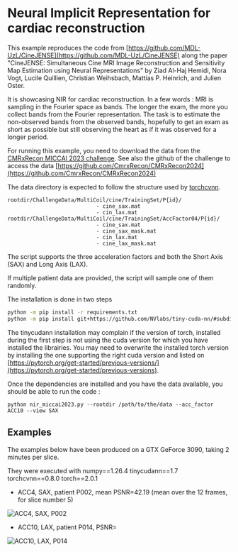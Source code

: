 # Neural Implicit Representation for cardiac reconstruction

This example reproduces the code from [https://github.com/MDL-UzL/CineJENSE](https://github.com/MDL-UzL/CineJENSE) along the paper "CineJENSE: Simultaneous Cine MRI Image Reconstruction and Sensitivity Map Estimation using Neural Representations" by Ziad Al-Haj Hemidi, Nora Vogt, Lucile Quillien, Christian Weihsbach, Mattias P. Heinrich, and Julien Oster.

It is showcasing NIR for cardiac reconstruction. In a few words : MRI is
sampling in the Fourier space as bands. The longer the exam, the more you
collect bands from the Fourier representation. The task is to estimate the
non-observed bands from the observed bands, hopefully to get an exam as short as
possible but still observing the heart as if it was observed for a longer
period.

For running this example, you need to download the data from the [CMRxRecon MICCAI 2023
challenge](https://cmrxrecon.github.io/Home.html). See also the github of the
challenge to access the data [https://github.com/CmrxRecon/CMRxRecon2024](https://github.com/CmrxRecon/CMRxRecon2024)

The data directory is expected to follow the structure used by [torchcvnn](https://torchcvnn.github.io/torchcvnn/modules/datasets.html#torchcvnn.datasets.MICCAI2023).

	rootdir/ChallengeData/MultiCoil/cine/TrainingSet/P{id}/
								- cine_sax.mat
								- cin_lax.mat
	rootdir/ChallengeData/MultiCoil/cine/TrainingSet/AccFactor04/P{id}/
								- cine_sax.mat
								- cine_sax_mask.mat
								- cin_lax.mat
								- cine_lax_mask.mat


The script supports the three acceleration factors and both the Short Axis (SAX) and
Long Axis (LAX).

If multiple patient data are provided, the script will sample one of them randomly.

The installation is done in two steps 

```bash
python -m pip install -r requirements.txt
python -m pip install git+https://github.com/NVlabs/tiny-cuda-nn/#subdirectory=bindings/torch
```

The tinycudann installation may complain if the version of torch, installed during the first step is not using the cuda version for which you have installed the librairies. You may need to overwrite the installed torch version by installing the one supporting the right cuda version and listed on [https://pytorch.org/get-started/previous-versions/](https://pytorch.org/get-started/previous-versions).

Once the dependencies are installed and you have the data available, you should be able to run the code : 

```
python nir_miccai2023.py --rootdir /path/to/the/data --acc_factor ACC10 --view SAX
```

## Examples

The examples below have been produced on a GTX GeForce 3090, taking 2 minutes per slice.

They were executed with numpy==1.26.4 tinycudann==1.7 torchcvnn==0.8.0 torch==2.0.1

- ACC4, SAX, patient P002, mean PSNR=$42.19$ (mean over the $12$ frames, for slice number $5$)

![ACC4, SAX, P002](https://github.com/torchcvnn/examples/blob/nir_cinejense/nir_cinejense/gifs/acc4_sax_p002.gif?raw=true)


- ACC10, LAX, patient P014, PSNR=

![ACC10, LAX, P014](https://github.com/torchcvnn/examples/blob/nir_cinejense/nir_cinejense/gifs/acc10_lax_p014.gif?raw=true)


